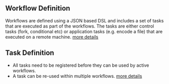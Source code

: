 ## Workflow Definition
Workflows are defined using a JSON based DSL and includes a set of tasks that are executed as part of the workflows.  The tasks are either control tasks (fork, conditional etc) or application tasks (e.g. encode a file) that are executed on a remote machine.
[more details](/metadata)

## Task Definition
* All tasks need to be registered before they can be used by active workflows.
* A task can be re-used within multiple workflows.
[more details](/metadata/#task-definition)
